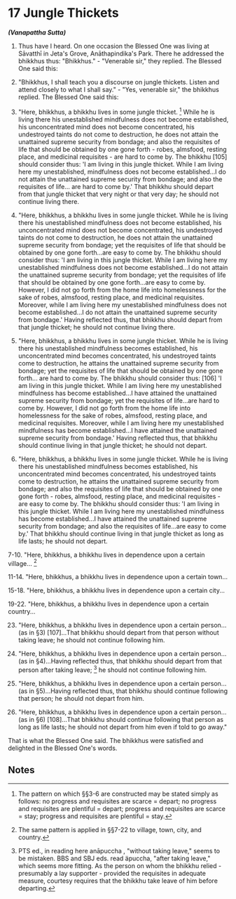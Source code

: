 # 17 Jungle Thickets
***(Vanapattha Sutta)***

1. Thus have I heard. On one occasion the Blessed One was living at Sāvatthī in Jeta's Grove, Anāthapindika's Park. There he addressed the bhikkhus thus: "Bhikkhus." - "Venerable sir," they replied. The Blessed One said this:

2. "Bhikkhus, I shall teach you a discourse on jungle thickets. Listen and attend closely to what I shall say." - "Yes, venerable sir," the bhikkhus replied. The Blessed One said this:

3. "Here, bhikkhus, a bhikkhu lives in some jungle thicket. [^223] While he is living there his unestablished mindfulness does not become established, his unconcentrated mind does not become concentrated, his undestroyed taints do not come to destruction, he does not attain the unattained supreme security from bondage; and also the requisites of life that should be obtained by one gone forth - robes, almsfood, resting place, and medicinal requisites - are hard to come by. The bhikkhu [105] should consider thus: 'I am living in this jungle thicket. While I am living here my unestablished, mindfulness does not become established...I do not attain the unattained supreme security from bondage; and also the requisites of life... are hard to come by.' That bhikkhu should depart from that jungle thicket that very night or that very day; he should not continue living there.

4. "Here, bhikkhus, a bhikkhu lives in some jungle thicket. While he is living there his unestablished mindfulness does not become established, his unconcentrated mind does not become concentrated, his undestroyed taints do not come to destruction, he does not attain the unattained supreme security from bondage; yet the requisites of life that should be obtained by one gone forth...are easy to come by. The bhikkhu should consider thus: 'I am living in this jungle thicket. While I am living here my unestablished mindfulness does not become established...I do
not attain the unattained supreme security from bondage; yet the requisites of life that should be obtained by one gone forth...are easy to come by. However, I did not go forth from the home life into homelessness for the sake of robes, almsfood, resting place, and medicinal requisites. Moreover, while I am living here my unestablished mindfulness does not become established...I do not attain the unattained supreme security from bondage.' Having reflected thus, that bhikkhu should depart from that jungle thicket; he should not continue living there.

5. "Here, bhikkhus, a bhikkhu lives in some jungle thicket. While he is living there his unestablished mindfulness becomes established, his unconcentrated mind becomes concentrated, his undestroyed taints come to destruction, he attains the unattained supreme security from bondage; yet the requisites of life that should be obtained by one gone forth... are hard to come by. The bhikkhu should consider thus: [106] 'I am living in this jungle thicket. While I am living here my unestablished mindfulness has become established...I have attained the unattained supreme security from bondage; yet the requisites of life...are hard to come by. However, I did not go forth from the home life into homelessness for the sake of robes, almsfood, resting place, and medicinal requisites. Moreover, while I am living here my unestablished mindfulness has become established...I have attained the unattained supreme security from bondage.' Having reflected thus, that bhikkhu should continue living in that jungle thicket; he should not depart.

6. "Here, bhikkhus, a bhikkhu lives in some jungle thicket. While he is living there his unestablished mindfulness becomes established, his unconcentrated mind becomes concentrated, his undestroyed taints come to destruction, he attains the unattained supreme security from bondage; and also the requisites of life that should be obtained by one gone forth - robes, almsfood, resting place, and medicinal requisites - are easy to come by. The bhikkhu should consider thus: 'I am living in this jungle thicket. While I am living here my unestablished mindfulness has become established...I have attained the unattained supreme security from bondage; and also the requisites of life...are easy to come by.' That bhikkhu should continue living in that jungle thicket as long as life lasts; he should not depart.

7-10. "Here, bhikkhus, a bhikkhu lives in dependence upon a certain village... [^224]

11-14. "Here, bhikkhus, a bhikkhu lives in dependence upon a certain town...

15-18. "Here, bhikkhus, a bhikkhu lives in dependence upon a certain city...

19-22. "Here, bhikkhus, a bhikkhu lives in dependence upon a certain country...

23. "Here, bhikkhus, a bhikkhu lives in dependence upon a certain person...(as in §3) [107]...That bhikkhu should depart from that person without taking leave; he should not continue following him.

24. "Here, bhikkhus, a bhikkhu lives in dependence upon a certain person...(as in §4)...Having reflected thus, that bhikkhu should depart from that person after taking leave; [^225] he should not continue following him.

25. "Here, bhikkhus, a bhikkhu lives in dependence upon a certain person...(as in §5)...Having reflected thus, that bhikkhu should continue following that person; he should not depart from him.

26. "Here, bhikkhus, a bhikkhu lives in dependence upon a certain person...(as in §6) [108]...That bhikkhu should continue following that person as long as life lasts; he should not depart from him even if told to go away."

That is what the Blessed One said. The bhikkhus were satisfied and delighted in the Blessed One's words.

## Notes

[^223]: The pattern on which §§3-6 are constructed may be stated simply as follows:
no progress and requisites are scarce $=$ depart;
no progress and requisites are plentiful = depart;
progress and requisites are scarce $=$ stay;
progress and requisites are plentiful = stay.

[^224]: The same pattern is applied in §§7-22 to village, town, city, and country.

[^225]: PTS ed., in reading here anāpuccha , "without taking leave," seems to be mistaken. BBS and SBJ eds. read äpuccha, "after taking leave," which seems more fitting. As the person on whom the bhikkhu relied - presumably a lay supporter - provided the requisites in adequate measure, courtesy requires that the bhikkhu take leave of him before departing.

